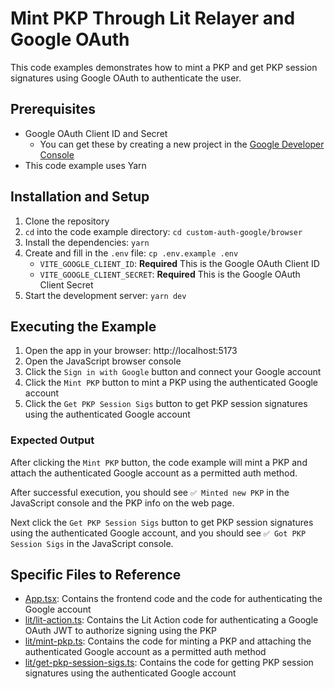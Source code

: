 # Mint PKP Through Lit Relayer and Google OAuth

This code examples demonstrates how to mint a PKP and get PKP session signatures using Google OAuth to authenticate the user.

## Prerequisites

- Google OAuth Client ID and Secret
  - You can get these by creating a new project in the [Google Developer Console](https://console.cloud.google.com/apis/credentials)
- This code example uses Yarn

## Installation and Setup

1. Clone the repository
2. `cd` into the code example directory: `cd custom-auth-google/browser`
3. Install the dependencies: `yarn`
4. Create and fill in the `.env` file: `cp .env.example .env`
   - `VITE_GOOGLE_CLIENT_ID`: **Required** This is the Google OAuth Client ID
   - `VITE_GOOGLE_CLIENT_SECRET`: **Required** This is the Google OAuth Client Secret
5. Start the development server: `yarn dev`

## Executing the Example

1. Open the app in your browser: http://localhost:5173
2. Open the JavaScript browser console
3. Click the `Sign in with Google` button and connect your Google account
4. Click the `Mint PKP` button to mint a PKP using the authenticated Google account
5. Click the `Get PKP Session Sigs` button to get PKP session signatures using the authenticated Google account

### Expected Output

After clicking the `Mint PKP` button, the code example will mint a PKP and attach the authenticated Google account as a permitted auth method.

After successful execution, you should see `✅ Minted new PKP` in the JavaScript console and the PKP info on the web page.

Next click the `Get PKP Session Sigs` button to get PKP session signatures using the authenticated Google account, and you should see `✅ Got PKP Session Sigs` in the JavaScript console.

## Specific Files to Reference

- [App.tsx](./src/App.tsx): Contains the frontend code and the code for authenticating the Google account
- [lit/lit-action.ts](./src/lit/lit-action.ts): Contains the Lit Action code for authenticating a Google OAuth JWT to authorize signing using the PKP
- [lit/mint-pkp.ts](./src/lit/mint-pkp.ts): Contains the code for minting a PKP and attaching the authenticated Google account as a permitted auth method
- [lit/get-pkp-session-sigs.ts](./src/lit/get-pkp-session-sigs.ts): Contains the code for getting PKP session signatures using the authenticated Google account
